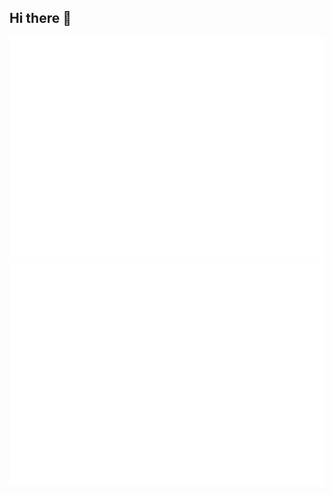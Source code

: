 ## Hi there 👋

<!--
**Toufik-Islam/Toufik-Islam** is a ✨ _special_ ✨ repository because its `README.md` (this file) appears on your GitHub profile.

Here are some ideas to get you started:

- 🔭 I’m currently working on ...
- 🌱 I’m currently learning ...
- 👯 I’m looking to collaborate on ...
- 🤔 I’m looking for help with ...
- 💬 Ask me about ...
- 📫 How to reach me: ...
- 😄 Pronouns: ...
- ⚡ Fun fact: ...
-->

![](https://raw.githubusercontent.com/Toufik-Islam/cf-stats/main/output/light_card.svg#gh-dark-mode-only)
![](https://raw.githubusercontent.com/Toufik-Islam/cf-stats/main/output/light_card.svg)
